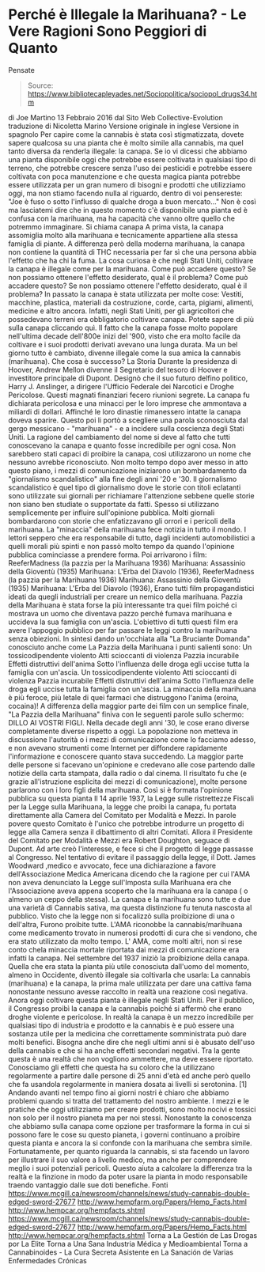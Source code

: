# Perché è Illegale la Marihuana? - Le Vere Ragioni Sono Peggiori di Quanto 
Pensate

> Source: https://www.bibliotecapleyades.net/Sociopolitica/sociopol_drugs34.htm

di Joe Martino
13 Febbraio 2016
dal Sito Web Collective-Evolution
traduzione di Nicoletta Marino
Versione originale in inglese
Versione in spagnolo
Per capire come la cannabis è stata così stigmatizzata, dovete sapere qualcosa su una pianta che è molto simile alla cannabis, ma quel tanto diversa da renderla illegale: la canapa.
Se io vi dicessi che abbiamo una pianta disponibile oggi che potrebbe essere coltivata in qualsiasi tipo di terreno, che potrebbe crescere senza l'uso dei pesticidi e potrebbe essere coltivata con poca manutenzione e che questa magica pianta potrebbe essere utilizzata per un gran numero di bisogni e prodotti che utilizziamo oggi, ma non stiamo facendo nulla al riguardo, dentro di voi pensereste:
"Joe è fuso o sotto l'influsso di qualche droga a buon mercato..."
Non è così ma lasciatemi dire che in questo momento c'è disponibile una pianta ed è confusa con la marihuana, ma ha capacità che vanno oltre quello che potremmo immaginare.
Si chiama canapa
A prima vista, la canapa assomiglia molto alla marihuana e tecnicamente appartiene alla stessa famiglia di piante. A differenza però della moderna marihuana, la canapa non contiene la quantità di THC necessaria per far sì che una persona abbia l'effetto che ha chi la fuma.
La cosa curiosa è che negli Stati Uniti, coltivare la canapa è illegale come per la marihuana.
Come può accadere questo? Se non possiamo ottenere l'effetto desiderato, qual è il problema?
Come può accadere questo?
Se non possiamo ottenere l'effetto desiderato, qual è il problema?
In passato la canapa è stata utilizzata per molte cose:
Vestiti, macchine, plastica, materiali da costruzione, corde, carta, pigiami, alimenti, medicine e altro ancora.
Infatti, negli Stati Uniti, per gli agricoltori che possedevano terreni era obbligatorio coltivare canapa. Potete sapere di più sulla canapa cliccando quì.
Il fatto che la canapa fosse molto popolare nell'ultima decade dell'800e inizi del '900, visto che era molto facile da coltivare e i suoi prodotti derivati avevano una lunga durata. Ma un bel giorno tutto è cambiato, divenne illegale come la sua amica la cannabis (marihuana).
Che cosa è successo?
La Storia
Durante la presidenza di Hoover, Andrew Mellon divenne il Segretario del tesoro di Hoover e investitore principale di Dupont. Designò che il suo futuro delfino politico, Harry J. Anslinger, a dirigere l'Ufficio Federale dei Narcotici e Droghe Pericolose.
Questi magnati finanziari fecero riunioni segrete. La canapa fu dichiarata pericolosa e una minacci per le loro imprese che ammontava a miliardi di dollari. Affinché le loro dinastie rimanessero intatte la canapa doveva sparire.
Questo poi li portò a scegliere una parola sconosciuta dal gergo messicano - "marihuana" - e a incidere sulla coscienza degli Stati Uniti.
La ragione del cambiamento del nome si deve al fatto che tutti conoscevano la canapa e quanto fosse incredibile per ogni cosa. Non sarebbero stati capaci di proibire la canapa, così utilizzarono un nome che nessuno avrebbe riconosciuto.
Non molto tempo dopo aver messo in atto questo piano, i mezzi di comunicazione iniziarono un bombardamento da "giornalismo scandalistico" alla fine degli anni '20 e '30.
Il giornalismo scandalistico è quel tipo di giornalismo dove le storie con titoli eclatanti sono utilizzate sui giornali per richiamare l'attenzione sebbene quelle storie non siano ben studiate o supportate da fatti. Spesso si utilizzano semplicemente per influire sull'opinione pubblica.
Molti giornali bombardarono con storie che enfatizzavano gli orrori e i pericoli della marihuana.
La "minaccia" della marihuana fece notizia in tutto il mondo.
I lettori seppero che era responsabile di tutto, dagli incidenti automobilistici a quelli morali più spinti e non passò molto tempo da quando l'opinione pubblica cominciasse a prendere forma.
Poi arrivarono i film:
ReeferMadness (la pazzia per la Marihuana 1936) Marihuana: Assassinio della Gioventù (1935) Marihuana: L'Erba del Diavolo (1936),
ReeferMadness (la pazzia per la Marihuana 1936)
Marihuana: Assassinio della Gioventù (1935)
Marihuana: L'Erba del Diavolo (1936),
Erano tutti film propagandistici ideati da quegli industriali per creare un nemico della marihuana.
Pazzia della Marihuana è stata forse la più interessante tra quei film poiché ci mostrava un uomo che diventava pazzo perché fumava marihuana e uccideva la sua famiglia con un'ascia. L'obiettivo di tutti questi film era avere l'appoggio pubblico per far passare le leggi contro la marihuana senza obiezioni.
In sintesi dando un'occhiata alla "La Bruciante Domanda" conosciuto anche come La Pazzia della Marihuana i punti salienti sono:
Un tossicodipendente violento Atti scioccanti di violenza Pazzia incurabile Effetti distruttivi dell'anima Sotto l'influenza delle droga egli uccise tutta la famiglia con un'ascia.
Un tossicodipendente violento
Atti scioccanti di violenza
Pazzia incurabile
Effetti distruttivi dell'anima
Sotto l'influenza delle droga egli uccise tutta la famiglia con un'ascia.
La minaccia della marihuana è più feroce, più letale di quei farmaci che distruggono l'anima (eroina, cocaina)!
A differenza della maggior parte dei film con un semplice finale, "La Pazzia della Marihuana" finiva con le seguenti parole sullo schermo:
DILLO AI VOSTRI FIGLI.
Nella decade degli anni '30, le cose erano diverse completamente diverse rispetto a oggi.
La popolazione non metteva in discussione l'autorità o i mezzi di comunicazione come lo facciamo adesso, e non avevano strumenti come Internet per diffondere rapidamente l'informazione e conoscere quanto stava succedendo.
La maggior parte delle persone si facevano un'opinione e credevano alle cose partendo dalle notizie della carta stampata, dalla radio o dal cinema. Il risultato fu che (e grazie all'istruzione esplicita dei mezzi di comunicazione), molte persone parlarono con i loro figli della marihuana.
Così si è formata l'opinione pubblica su questa pianta
Il 14 aprile 1937, la Legge sulle ristrettezze Fiscali per la Legge sulla Marihuana, la legge che proibì la canapa, fu portata direttamente alla Camera del Comitato per Modalità e Mezzi. In parole povere questo Comitato è l'unico che potrebbe introdurre un progetto di legge alla Camera senza il dibattimento di altri Comitati.
Allora il Presidente del Comitato per Modalità e Mezzi era Robert Doughton, seguace di Dupont. Ad arte creò l'interesse, e fece sì che il progetto di legge passasse al Congresso.
Nel tentativo di evitare il passaggio della legge, il Dott. James Woodward ,medico e avvocato, fece una dichiarazione a favore dell'Associazione Medica Americana dicendo che la ragione per cui l'AMA non aveva denunciato la Legge sull'Imposta sulla Marihuana era che l'Associazione aveva appena scoperto che la marihuana era la canapa ( o almeno un ceppo della stessa).
La canapa e la marihuana sono tutte e due una varietà di Cannabis sativa, ma questa distinzione fu tenuta nascosta al pubblico.
Visto che la legge non si focalizzò sulla proibizione di una o dell'altra, Furono proibite tutte.
L'AMA riconobbe la cannabis/marihuana come medicamento trovato in numerosi prodotti di cura che si vendono, che era stato utilizzato da molto tempo.
L' AMA, come molti altri, non si rese conto chela minaccia mortale riportata dai mezzi di comunicazione era infatti la canapa.
Nel settembre del 1937 iniziò la proibizione della canapa.
Quella che era stata la pianta più utile conosciuta dall'uomo del momento, almeno in Occidente, diventò illegale sia coltivarla che usarla:
La cannabis (marihuana) e la canapa, la prima male utilizzata per dare una cattiva fama nonostante nessuno avesse raccolto in realtà una reazione così negativa.
Anora oggi coltivare questa pianta è illegale negli Stati Uniti.
Per il pubblico, il Congresso proibì la canapa e la cannabis poiché si affermò che erano droghe violente e pericolose. In realtà la canapa è un mezzo incredibile per qualsiasi tipo di industria e prodotto e la cannabis è e può essere una sostanza utile per la medicina che correttamente somministrata può dare molti benefici.
Bisogna anche dire che negli ultimi anni si è abusato dell'uso della cannabis e che sì ha anche effetti secondari negativi.
Tra la gente questa è una realtà che non vogliono ammettere, ma deve essere riportato. Conosciamo gli effetti che questa ha su coloro che la utilizzano regolarmente a partire dalle persone di 25 anni d'età ed anche però quello che fa usandola regolarmente in maniera dosata ai livelli si serotonina. [1]
Andando avanti nel tempo fino ai giorni nostri è chiaro che abbiamo problemi quando si tratta del trattamento del nostro ambiente. I mezzi e le pratiche che oggi utilizziamo per creare prodotti, sono molto nocivi e tossici non solo per il nostro pianeta ma per noi stessi.
Nonostante la conoscenza che abbiamo sulla canapa come opzione per trasformare la forma in cui si possono fare le cose su questo pianeta, i governi continuano a proibire questa pianta e ancora la si confonde con la marihuana che sembra simile.
Fortunatamente, per quanto riguarda la cannabis, si sta facendo un lavoro per illustrare il suo valore a livello medico, ma anche per comprendere meglio i suoi potenziali pericoli.
Questo aiuta a calcolare la differenza tra la realtà e la finzione in modo da poter usare la pianta in modo responsabile traendo vantaggio dalle sue doti benefiche.
Fonti
https://www.mcgill.ca/newsroom/channels/news/study-cannabis-double-edged-sword-27677 http://www.hempfarm.org/Papers/Hemp_Facts.html http://www.hempcar.org/hempfacts.shtml
https://www.mcgill.ca/newsroom/channels/news/study-cannabis-double-edged-sword-27677
http://www.hempfarm.org/Papers/Hemp_Facts.html
http://www.hempcar.org/hempfacts.shtml
Torna a La Gestión de Las Drogas por La Elite
Torna a Una Sana Industria Médica y Medioambiental
Torna a Cannabinoides - La Cura Secreta Asistente en La Sanación de Varias Enfermedades Crónicas
